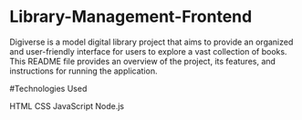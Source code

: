 # Library-Management-Frontend

Digiverse is a model digital library project that aims to provide an organized and user-friendly interface for users to explore a vast collection of books. This README file provides an overview of the project, its features, and instructions for running the application.

#Technologies Used

HTML
CSS
JavaScript
Node.js
